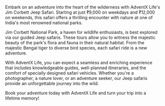 Embark on an adventure into the heart of the wilderness with AdventX Life's Jim Corbett Jeep Safari. Starting at just ₹9,000 on weekdays and ₹12,000 on weekends, this safari offers a thrilling encounter with nature at one of India's most renowned national parks.

Jim Corbett National Park, a haven for wildlife enthusiasts, is best explored via our guided Jeep safaris. These tours allow you to witness the majestic beauty of the park's flora and fauna in their natural habitat. From the majestic Bengal tiger to diverse bird species, each safari ride is a new adventure.

With AdventX Life, you can expect a seamless and enriching experience that includes knowledgeable guides, well-planned itineraries, and the comfort of specially designed safari vehicles. Whether you're a photographer, a nature lover, or an adventure seeker, our Jeep safaris provide an unforgettable journey into the wild.

Book your adventure today with AdventX Life and turn your trip into a lifetime memory!






